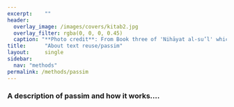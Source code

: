 ```yaml
---
excerpt:	""
header:
  overlay_image: /images/covers/kitab2.jpg
  overlay_filter: rgba(0, 0, 0, 0.45)
  caption: "**Photo credit**: From Book three of 'Nihāyat al-su’l' which gives instructions on using lances. Dated 773/1371 (Add. MS. 18866, f. 113r)"
title:		"About text reuse/passim"
layout:		single
sidebar:
  nav: "methods"
permalink: /methods/passim
---
```


### A description of passim and how it works....